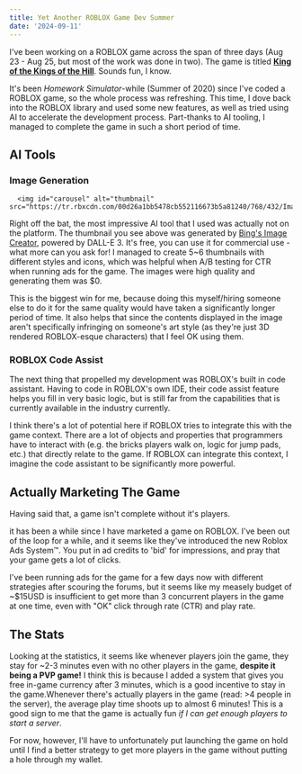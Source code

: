 ```yaml
---
title: Yet Another ROBLOX Game Dev Summer
date: '2024-09-11'
---
```

I've been working on a ROBLOX game across the span of three days (Aug 23 - Aug 25, but most of the work was done in two).
The game is titled **[King of the Kings of the Hill](https://www.roblox.com/games/139404174858131/King-of-the-King-of-the-Hills)**. Sounds fun, I know.

It's been *Homework Simulator*-while (Summer of 2020) since I've coded a ROBLOX game, so the whole process was refreshing. This time, I dove back into the ROBLOX library and used some new features, as well as tried using AI to accelerate the development process. Part-thanks to AI tooling, I managed to complete the game in such a short period of time.


## AI Tools
### Image Generation


      <img id="carousel" alt="thumbnail" src="https://tr.rbxcdn.com/00d26a1bb5478cb552116673b5a81240/768/432/Image/Webp"/>

Right off the bat, the most impressive AI tool that I used was actually not on the platform. The thumbnail you see above was generated by [Bing's Image Creator](https://www.bing.com/images/create), powered by DALL-E 3. It's free, you can use it for commercial use - what more can you ask for! I managed to create 5~6 thumbnails with different styles and icons, which was helpful when A/B testing for CTR when running ads for the game. The images were high quality and generating them was $0.

This is the biggest win for me, because doing this myself/hiring someone else to do it for the same quality would have taken a significantly longer period of time. It also helps that since the contents displayed in the image aren't specifically infringing on someone's art style (as they're just 3D rendered ROBLOX-esque characters) that I feel OK using them.


### ROBLOX Code Assist

The next thing that propelled my development was ROBLOX's built in code assistant. Having to code in ROBLOX's own IDE, their code assist feature helps you fill in very basic logic, but is still far from the capabilities that is currently available in the industry currently.

I think there's a lot of potential here if ROBLOX tries to integrate this with the game context. There are a lot of objects and properties that programmers have to interact with (e.g. the bricks players walk on, logic for jump pads, etc.) that directly relate to the game. If ROBLOX can integrate this context, I imagine the code assistant to be significantly more powerful.

## Actually Marketing The Game
Having said that, a game isn't complete without it's players.

it has been a while since I have marketed a game on ROBLOX. I've been out of the loop for a while, and it seems like they've introduced the new Roblox Ads System™. You put in ad credits to 'bid' for impressions, and pray that your game gets a lot of clicks.

I've been running ads for the game for a few days now with different strategies after scouring the forums, but it seems like my measely budget of ~$15USD is insufficient to get more than 3 concurrent players in the game at one time, even with "OK" click through rate (CTR) and play rate.

## The Stats
Looking at the statistics, it seems like whenever players join the game, they stay for ~2-3 minutes even with no other players in the game, **despite it being a PVP game!** I think this is because I added a system that gives you free in-game currency after 3 minutes, which is a good incentive to stay in the game.Whenever there's actually players in the game (read: >4 people in the server), the average play time shoots up to almost 6 minutes! This is a good sign to me that the game is actually fun *if I can get enough players to start a server*.

For now, however, I'll have to unfortunately put launching the game on hold until I find a better strategy to get more players in the game without putting a hole through my wallet.
